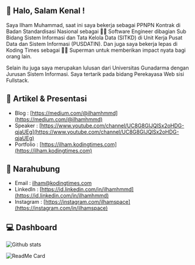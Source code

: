 ## 👋 Halo, Salam Kenal !
Saya Ilham Muhammad, saat ini saya bekerja sebagai PPNPN Kontrak di Badan Standardisasi Nasional sebagai :man_technologist: Software Engineer dibagian Sub Bidang Sistem Informasi dan Tata Kelola Data (SITKD) di Unit Kerja Pusat Data dan Sistem Informasi (PUSDATIN). Dan juga saya bekerja lepas di Koding Times sebagai :vampire_man: Superman untuk memberikan impact nyata bagi orang lain.

Selain itu juga saya merupakan lulusan dari Universitas Gunadarma dengan Jurusan Sistem Informasi. Saya tertarik pada bidang Perekayasa Web sisi Fullstack.

## :art: Artikel & Presentasi
  - Blog : [https://medium.com/@ilhamhmmd](https://medium.com/@ilhamhmmd)
  - Speaker : [https://www.youtube.com/channel/UC8G8GIJQlSx2oHDG-qjaUEg](https://www.youtube.com/channel/UC8G8GIJQlSx2oHDG-qjaUEg)
  - Portfolio : [https://ilham.kodingtimes.com](https://ilham.kodingtimes.com)

## 💬 Narahubung
  - Email : [ilham@kodingtimes.com](mailto:ilham@kodingtimes.com)
  - LinkedIn : [https://id.linkedin.com/in/ilhamhmmd](https://id.linkedin.com/in/ilhamhmmd)
  - Instagram : [https://instagram.com/ilhamspace](https://instagram.com/in/ilhamspace)
  
## :computer: Dashboard

![Github stats](https://github-readme-stats.vercel.app/api?username=ilhamhmmd)

![ReadMe Card](https://github-readme-stats.vercel.app/api/pin/?username=ilhamhmmd&repo=client-dicky)
